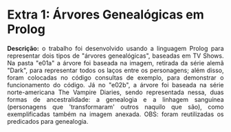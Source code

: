 # Extra 1: Árvores Genealógicas em Prolog


<p align="justify"> <b>Descrição:</b> o trabalho foi desenvolvido usando a linguagem Prolog para representar dois tipos de "árvores genealógicas", baseadas em TV Shows. Na pasta "e01a" a árvore foi baseada na imagem, retirada da série alemã "Dark", para representar todos os laços entre os personagens; além disso, foram colocadas no código consultas de exemplo, para demonstrar o funcionamento do código. Já no "e02b", a árvore foi baseada na série norte-americana The Vampire Diaries, sendo representada nessa, duas formas de ancestralidade: a genealogia e a linhagem sanguínea (personagens que 'transformaram' outros naquilo que são), como exemplificadas também na imagem anexada. OBS: foram reutilizadas os predicados para genealogia. </p>

